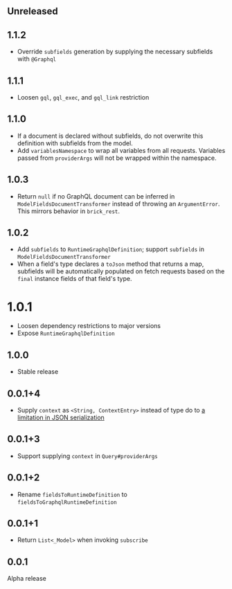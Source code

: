 ## Unreleased

## 1.1.2

* Override `subfields` generation by supplying the necessary subfields with `@Graphql`

## 1.1.1

* Loosen `gql`, `gql_exec`, and `gql_link` restriction

## 1.1.0

* If a document is declared without subfields, do not overwrite this definition with subfields from the model.
* Add `variablesNamespace` to wrap all variables from all requests. Variables passed from `providerArgs` will not be wrapped within the namespace.

## 1.0.3

* Return `null` if no GraphQL document can be inferred in `ModelFieldsDocumentTransformer` instead of throwing an `ArgumentError`. This mirrors behavior in `brick_rest`.

## 1.0.2

* Add `subfields` to `RuntimeGraphqlDefinition`; support `subfields` in `ModelFieldsDocumentTransformer`
* When a field's type declares a `toJson` method that returns a map, subfields will be automatically populated on fetch requests based on the `final` instance fields of that field's type.

# 1.0.1

* Loosen dependency restrictions to major versions
* Expose `RuntimeGraphqlDefinition`

## 1.0.0

* Stable release

## 0.0.1+4

* Supply `context` as `<String, ContextEntry>` instead of type do to [a limitation in JSON serialization](https://stackoverflow.com/a/70538460)

## 0.0.1+3

* Support supplying `context` in `Query#providerArgs`

## 0.0.1+2

* Rename `fieldsToRuntimeDefinition` to `fieldsToGraphqlRuntimeDefinition`

## 0.0.1+1

* Return `List<_Model>` when invoking `subscribe`

## 0.0.1

Alpha release

